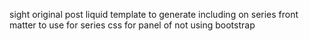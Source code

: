 sight original post
liquid template to generate
including on series
front matter to use for series
css for panel of not using bootstrap
